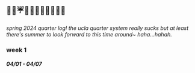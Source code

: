 ## 🌱🍃☔🌈🚆🦋💐🌷🐇🌼🐝

*spring 2024 quarter log! the ucla quarter system really sucks but at least there's summer to look forward to this time around~ haha...hahah.*

### week 1
##### 04/01 - 04/07
